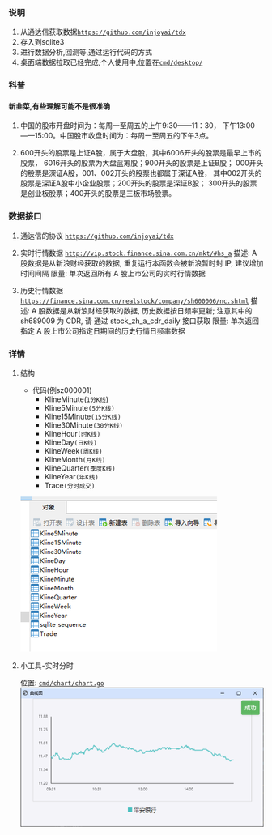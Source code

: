 ### 说明

1. 从通达信获取数据[`https://github.com/injoyai/tdx`](https://github.com/injoyai/tdx)
2. 存入到sqlite3
3. 进行数据分析,回测等,通过运行代码的方式
4. 桌面端数据拉取已经完成,个人使用中,位置在[`cmd/desktop/`](https://github.com/injoyai/stock/blob/main/cmd/desktop/)

### 科普

#### 新韭菜,有些理解可能不是很准确

1. 中国的股市开盘时间为：每周一至周五的上午9:30——11：30， 下午13:00——15:00。中国股市收盘时间为：每周一至周五的下午3点。

2. 600开头的股票是上证A股，属于大盘股，其中6006开头的股票是最早上市的股票， 6016开头的股票为大盘蓝筹股；900开头的股票是上证B股；
   000开头的股票是深证A股，001、002开头的股票也都属于深证A股， 其中002开头的股票是深证A股中小企业股票；200开头的股票是深证B股；
   300开头的股票是创业板股票；400开头的股票是三板市场股票。

### 数据接口

1. 通达信的协议 [`https://github.com/injoyai/tdx`](https://github.com/injoyai/tdx)

2. 实时行情数据  [`http://vip.stock.finance.sina.com.cn/mkt/#hs_a`](http://vip.stock.finance.sina.com.cn/mkt/#hs_a)
   描述: A 股数据是从新浪财经获取的数据, 重复运行本函数会被新浪暂时封 IP, 建议增加时间间隔 限量: 单次返回所有 A
   股上市公司的实时行情数据

3. 历史行情数据  [`https://finance.sina.com.cn/realstock/company/sh600006/nc.shtml`](https://finance.sina.com.cn/realstock/company/sh600006/nc.shtml)
   描述: A 股数据是从新浪财经获取的数据, 历史数据按日频率更新; 注意其中的 sh689009 为 CDR, 请 通过 stock_zh_a_cdr_daily
   接口获取 限量: 单次返回指定 A 股上市公司指定日期间的历史行情日频率数据

### 详情

1. 结构
    - 代码(例sz000001)
        - KlineMinute(`1分K线`)
        - Kline5Minute`(5分K线)`
        - Kline15Minute`(15分K线)`
        - Kline30Minute`(30分K线)`
        - KlineHour`(时K线)`
        - KlineDay`(日K线)`
        - KlineWeek`(周K线)`
        - KlineMonth`(月K线)`
        - KlineQuarter`(季度K线)`
        - KlineYear`(年K线)`
        - Trace`(分时成交)`

   ![](docs/tables.png)

2. 小工具-实时分时

   位置: [`cmd/chart/chart.go`](https://github.com/injoyai/stock/blob/main/cmd/chart/chart.go)
   ![](docs/chart.png)
